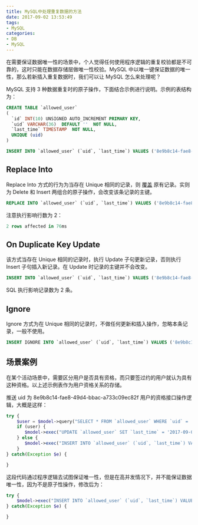 ```yaml
---
title: MySQL中处理重复数据的方法
date: 2017-09-02 13:53:49
tags:
- MySQL
categories:
- DB
- MySQL
---
```


在需要保证数据唯一性的场景中，个人觉得任何使用程序逻辑的重复校验都是不可靠的，这时只能在数据存储层做唯一性校验。MySQL 中以唯一键保证数据的唯一性，那么若新插入重复数据时，我们可以让 MySQL 怎么来处理呢？<!--more-->

MySQL 支持 3 种数据重复时的原子操作，下面结合示例进行说明。示例的表结构为：

```SQL
CREATE TABLE `allowed_user`
(
  `id` INT(10) UNSIGNED AUTO_INCREMENT PRIMARY KEY,
  `uid` VARCHAR(36)  DEFAULT ''  NOT NULL,
  `last_time` TIMESTAMP  NOT NULL,
  UNIQUE (uid)
)

INSERT INTO `allowed_user` (`uid`, `last_time`) VALUES ('8e9b8c14-fae8-49d4-bbac-a733c09ec82f', '2017-09-03 19:31:15')
```

## Replace Into

Replace Into 方式的行为为当存在 Unique 相同的记录，则 [覆盖]() 原有记录。实则为 Delete 和 Insert 两组合的原子操作，会改变该条记录的主键。

```SQL
REPLACE INTO `allowed_user` (`uid`, `last_time`) VALUES ('8e9b8c14-fae8-49d4-bbac-a733c09ec82f', '2017-09-01 19:31:15')
```

注意执行影响行数为 2：

```SQL
2 rows affected in 76ms
```

## On Duplicate Key Update

该方式当存在 Unique 相同的记录时，执行 Update 子句更新记录，否则执行 Insert 子句插入新记录。在 Update 时记录的主键并不会改变。

```SQL
INSERT INTO `allowed_user` (`uid`, `last_time`) VALUES ('8e9b8c14-fae8-49d4-bbac-a733c09ec82f', '2017-09-01 19:31:15') ON DUPLICATE  KEY UPDATE `last_time` = '2017-09-01 19:40:15'
```

SQL 执行影响记录数为 2 条。

## Ignore

Ignore 方式为在 Unique 相同的记录时，不做任何更新和插入操作，忽略本条记录，一般不使用。

```SQL
INSERT IGNORE INTO `allowed_user` (`uid`, `last_time`) VALUES ('8e9b8c14-fae8-49d4-bbac-a733c09ec82f', '2017-09-01 19:41:15')
```

## 场景案例

在某个活动场景中，需要区分用户是否具有资格，而只要签过约的用户就认为具有这种资格。以上述示例表作为用户资格关系的存储。

推送 uid 为 8e9b8c14-fae8-49d4-bbac-a733c09ec82f 用户的资格接口操作逻辑，大概是这样：

```PHP
try {
    $user = $model->query("SELECT * FROM `allowed_user` WHERE `uid` = '8e9b8c14-fae8-49d4-bbac-a733c09ec82f'");
    if (user) {
       $model->exec("UPDATE `allowed_user` SET `last_time` = '2017-09-01 19:50:15' WHERE `uid` = '8e9b8c14-fae8-49d4-bbac-a733c09ec82f'");
    } else {
       $model->exec("INSERT INTO `allowed_user` (`uid`, `last_time`) VALUES ('8e9b8c14-fae8-49d4-bbac-a733c09ec82f', '2017-09-01 19:50:15'");
    }
} catch(Exception $e) {

}
```

这段代码通过程序逻辑去试图保证唯一性，但是在高并发情况下，并不能保证数据唯一性，因为不是原子性操作，修改后为：

```PHP
try {
    $model->exec("INSERT INTO `allowed_user` (`uid`, `last_time`) VALUES ('8e9b8c14-fae8-49d4-bbac-a733c09ec82f', '2017-09-01 19:50:15') ON DUPLICATE  KEY UPDATE `last_time` = '2017-09-01 19:50:15'");
} catch(Exception $e) {

}
```

